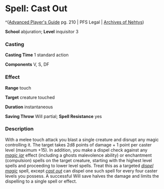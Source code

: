 # Spell: Cast Out

^([Advanced Player's Guide][ss-cast-out] pg. 210 | PFS Legal | [Archives of Nehtys][sn-cast-out])

**School** abjuration; **Level** inquisitor 3

### Casting

**Casting Time** 1 standard action

**Components** V, S, DF

### Effect

**Range** touch

**Target** creature touched

**Duration** instantaneous

**Saving Throw** Will partial; **Spell Resistance** yes

### Description

With a melee touch attack you blast a single creature and disrupt any magic controlling it. The target takes 2d8 points of damage + 1 point per caster level (maximum +15). In addition, you make a dispel check against any _[magic jar]_ effect (including a ghosts malevolence ability) or enchantment (compulsion) spells on the target creature, starting with the highest level spells and proceeding to lower level spells. Treat this as a targeted _[dispel magic]_ spell, except _[cast out]_ can dispel one such spell for every four caster levels you possess. A successful Will save halves the damage and limits the dispelling to a single spell or effect.

[ss-cast-out]: http://paizo.com/pathfinderRPG/v57
[sn-cast-out]: http://www.archivesofnethys.com/SpellDisplay.aspx?ItemName=Cast%20Out
[dispel magic]: http://www.archivesofnethys.com/SpellDisplay.aspx?ItemName=dispel%20magic
[magic jar]: http://www.archivesofnethys.com/SpellDisplay.aspx?ItemName=magic%20jar
[cast out]: http://www.archivesofnethys.com/SpellDisplay.aspx?ItemName=cast%20out
